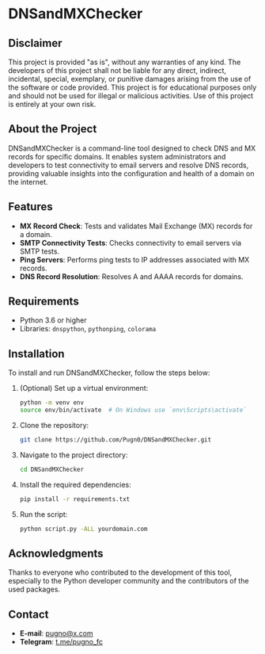 # DNSandMXChecker

## Disclaimer

This project is provided "as is", without any warranties of any kind. The developers of this project shall not be liable for any direct, indirect, incidental, special, exemplary, or punitive damages arising from the use of the software or code provided. This project is for educational purposes only and should not be used for illegal or malicious activities. Use of this project is entirely at your own risk.

## About the Project
DNSandMXChecker is a command-line tool designed to check DNS and MX records for specific domains. It enables system administrators and developers to test connectivity to email servers and resolve DNS records, providing valuable insights into the configuration and health of a domain on the internet.

## Features
- **MX Record Check**: Tests and validates Mail Exchange (MX) records for a domain.
- **SMTP Connectivity Tests**: Checks connectivity to email servers via SMTP tests.
- **Ping Servers**: Performs ping tests to IP addresses associated with MX records.
- **DNS Record Resolution**: Resolves A and AAAA records for domains.

## Requirements
- Python 3.6 or higher
- Libraries: `dnspython`, `pythonping`, `colorama`

## Installation

To install and run DNSandMXChecker, follow the steps below:

1. (Optional) Set up a virtual environment:
   ```bash
   python -m venv env
   source env/bin/activate  # On Windows use `env\Scripts\activate`
   
2. Clone the repository:
   ```bash
   git clone https://github.com/Pugn0/DNSandMXChecker.git
   
3. Navigate to the project directory:
   ```bash
   cd DNSandMXChecker

4. Install the required dependencies:
   ```bash
   pip install -r requirements.txt

5. Run the script:
   ```bash
   python script.py -ALL yourdomain.com
   
## Acknowledgments
Thanks to everyone who contributed to the development of this tool, especially to the Python developer community and the contributors of the used packages.

## Contact
- **E-mail**: pugno@x.com
- **Telegram**: [t.me/pugno_fc](https://t.me/pugno_fc)

